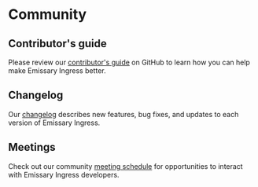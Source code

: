 # Community

## Contributor's guide
Please review our [contributor's guide](https://github.com/emissary-ingress/emissary/blob/master/DEVELOPING.md)
on GitHub to learn how you can help make Emissary Ingress better.

## Changelog
Our [changelog](https://github.com/emissary-ingress/emissary/blob/$branch$/CHANGELOG.md)
describes new features, bug fixes, and updates to each version of Emissary Ingress.

## Meetings
Check out our community [meeting schedule](https://github.com/emissary-ingress/community/blob/main/MEETING_SCHEDULE.md) for opportunities to interact with Emissary Ingress developers.
